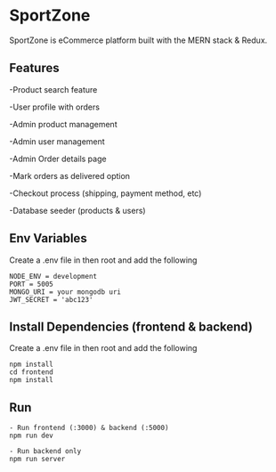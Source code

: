 # SportZone

SportZone is eCommerce platform built with the MERN stack & Redux.

## Features

-Product search feature

-User profile with orders

-Admin product management

-Admin user management

-Admin Order details page

-Mark orders as delivered option

-Checkout process (shipping, payment method, etc)

-Database seeder (products & users)

## Env Variables

Create a .env file in then root and add the following


```
NODE_ENV = development
PORT = 5005
MONGO_URI = your mongodb uri
JWT_SECRET = 'abc123'
```

## Install Dependencies (frontend & backend)

Create a .env file in then root and add the following


```
npm install
cd frontend
npm install
```

## Run


```
- Run frontend (:3000) & backend (:5000)
npm run dev

- Run backend only
npm run server
```

